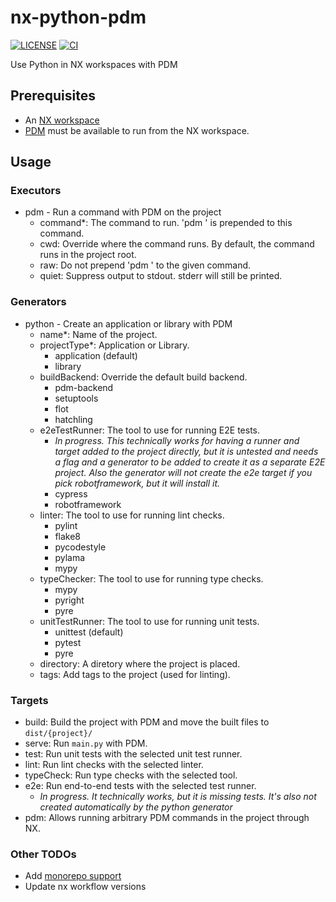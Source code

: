 # nx-python-pdm

[![LICENSE](https://img.shields.io/badge/license-MIT-green)](https://github.com/dman926/nx-python-pdm/blob/main/LICENSE)
[![CI](https://github.com/dman926/nx-python-pdm/actions/workflows/ci.yml/badge.svg)](https://github.com/dman926/nx-python-pdm/actions/workflows/ci.yml)

Use Python in NX workspaces with PDM

<!--
Hidden since it's not published yet.
## Installation
```bash
pnpm add -D nx-python-pdm
## Or using yarn
# yarn add -D nx-python-pdm
## Or using npm
# npm install -D nx-python-pdm
```
-->

## Prerequisites

- An [NX workspace](https://nx.dev/)
- [PDM](https://pdm.fming.dev/) must be available to run from the NX workspace.

## Usage

### Executors

- pdm - Run a command with PDM on the project
  - command\*: The command to run. 'pdm ' is prepended to this command.
  - cwd: Override where the command runs. By default, the command runs in the project root.
  - raw: Do not prepend 'pdm ' to the given command.
  - quiet: Suppress output to stdout. stderr will still be printed.

### Generators

- python - Create an application or library with PDM
  - name\*: Name of the project.
  - projectType\*: Application or Library.
    - application (default)
    - library
  - buildBackend: Override the default build backend.
    - pdm-backend
    - setuptools
    - flot
    - hatchling
  - e2eTestRunner: The tool to use for running E2E tests.
    - _In progress. This technically works for having a runner and target added to the project directly, but it is untested and needs a flag and a generator to be added to create it as a separate E2E project. Also the generator will not create the e2e target if you pick robotframework, but it will install it._
    - cypress
    - robotframework
  - linter: The tool to use for running lint checks.
    - pylint
    - flake8
    - pycodestyle
    - pylama
    - mypy
  - typeChecker: The tool to use for running type checks.
    - mypy
    - pyright
    - pyre
  - unitTestRunner: The tool to use for running unit tests.
    - unittest (default)
    - pytest
    - pyre
  - directory: A diretory where the project is placed.
  - tags: Add tags to the project (used for linting).

### Targets

- build: Build the project with PDM and move the built files to `dist/{project}/`
- serve: Run `main.py` with PDM.
- test: Run unit tests with the selected unit test runner.
- lint: Run lint checks with the selected linter.
- typeCheck: Run type checks with the selected tool.
- e2e: Run end-to-end tests with the selected test runner.
  - _In progress. It technically works, but it is missing tests. It's also not created automatically by the python generator_
- pdm: Allows running arbitrary PDM commands in the project through NX.

### Other TODOs

- Add [monorepo support](https://pdm.fming.dev/latest/usage/advanced/#use-pdm-to-manage-a-monorepo)
- Update nx workflow versions
